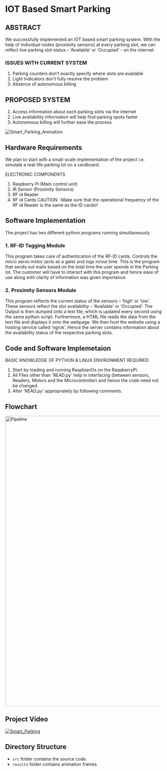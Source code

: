 # IOT Based Smart Parking

## ABSTRACT

We successfully implemented an IOT based smart parking system. With the help of individual nodes (proximity sensors) at every parking slot, we can reflect live parking slot status – ‘Available’ or ‘Occupied’ - on the internet.

### ISSUES WITH CURRENT SYSTEM

1. Parking counters don’t exactly specify where slots are available
2. Light Indicators don’t fully resolve the problem
3. Absence of autonomous billing

## PROPOSED SYSTEM

1. Access information about each parking slots via the internet
2. Live availability information will help find parking spots faster
3. Autonomous billing will further ease the process

![Smart_Parking_Animation](https://user-images.githubusercontent.com/44245211/137807075-4dfd8344-ccb8-44c4-b193-13e0ad95598d.gif)

## Hardware Requirements

We plan to start with a small-scale implementation of the project i.e. simulate a real-life parking lot on a cardboard.

ELECTRONIC COMPONENTS
1. Raspberry Pi (Main control unit)
2. IR Sensor (Proximity Sensors)
3. RF id Reader
4. RF id Cards
CAUTION : Make sure that the operational frequency of the RF id Reader is the same as the ID cards!!

## Software Implementation

The project has two different python programs running simultaneously

### 1. RF-ID Tagging Module
This program takes care of authentication of the RF-ID cards. Controls the micro servo motor (acts as a gate) and logs in/out time. This is the program that sends out mails based on the total time the user spends in the Parking lot. The customer will have to interact with this program and hence ease of use along with clarity of information was given importance.

### 2. Proximity Sensors Module
This program reflects the current status of the sensors – ‘high’ or ‘low’. These sensors reflect the slot availability – ‘Available’ or ‘Occupied’. The Output is then dumped onto a text file, which is updated every second using the same python script. Furthermore, a HTML file reads the data from the text file and displays it onto the webpage. We then host the website using a hosting service called ‘ngrok’. Hence the server contains information about the availability status of the respective parking slots.

## Code and Software Implemetaion

BASIC KNOWLEDGE OF PYTHON & LINUX ENVIRONMENT REQUIRED

1. Start by loading and running RaspbianOs on the RaspberryPi.
2. All Files other than 'READ.py' help in interfacing (between sensors, Readers, Motors and the Microcontroller) and hence the code need not be changed.
3. Alter 'READ.py' appropriately by following comments.

## Flowchart
<img width="936" alt="Pipeline" src="https://user-images.githubusercontent.com/44245211/138045898-c5808320-7256-41aa-ac27-c374bcab9314.png">

## Project Video

[![Smart_Parking](<img width="864" alt="Smart_Parking" src="https://user-images.githubusercontent.com/44245211/137807900-349c72b9-2343-4391-a543-7fd003c27ea6.png">
)](https://www.youtube.com/watch?v=kOxa8OaKw0c)

## Directory Structure
- ```src``` folder contains the source code. 
- ```results``` folder contains animation frames
